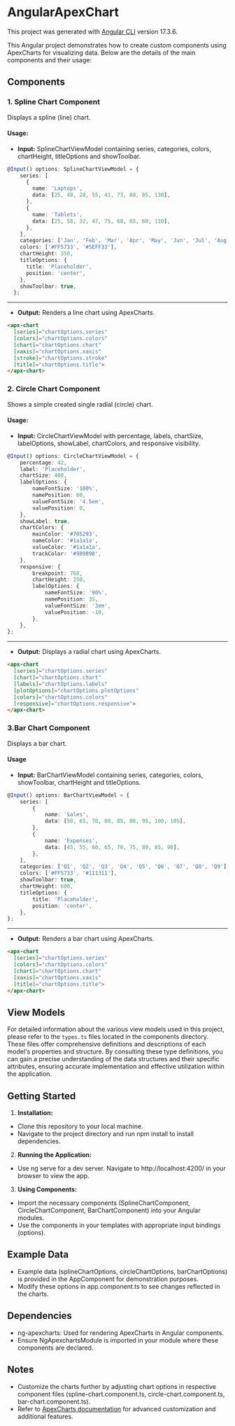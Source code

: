 # AngularApexChart

This project was generated with [Angular CLI](https://github.com/angular/angular-cli) version 17.3.6.

This Angular project demonstrates how to create custom components using ApexCharts for visualizing data. Below are the details of the main components and their usage:

## Components

### 1. Spline Chart Component

Displays a spline (line) chart.

#### Usage:

- **Input:** SplineChartViewModel containing series, categories, colors, chartHeight, titleOptions and showToolbar.

```ts
@Input() options: SplineChartViewModel = {
    series: [
      {
        name: 'Laptops',
        data: [25, 48, 28, 55, 41, 73, 60, 85, 130],
      },
      {
        name: 'Tablets',
        data: [25, 58, 32, 47, 75, 60, 65, 60, 110],
      },
    ],
    categories: ['Jan', 'Feb', 'Mar', 'Apr', 'May', 'Jun', 'Jul', 'Aug', 'Sep'],
    colors: ['#FF5733', '#5EFF33'],
    chartHeight: 350,
    titleOptions: {
      title: 'Placeholder',
      position: 'center',
    },
    showToolbar: true,
  };
```

---

- **Output:** Renders a line chart using ApexCharts.

```html
<apx-chart
  [series]="chartOptions.series"
  [colors]="chartOptions.colors"
  [chart]="chartOptions.chart"
  [xaxis]="chartOptions.xaxis"
  [stroke]="chartOptions.stroke"
  [title]="chartOptions.title">
</apx-chart>
```

### 2. Circle Chart Component

Shows a simple created single radial (circle) chart.

#### Usage:

- **Input:** CircleChartViewModel with percentage, labels, chartSize, labelOptions, showLabel, chartColors, and responsive visibility.

```ts
@Input() options: CircleChartViewModel = {
    percentage: 42,
    label: 'Placeholder',
    chartSize: 400,
    labelOptions: {
        nameFontSize: '100%',
        namePosition: 60,
        valueFontSize: '4.5em',
        valuePosition: 0,
    },
    showLabel: true,
    chartColors: {
        mainColor: '#705293',
        nameColor: '#1a1a1a',
        valueColor: '#1a1a1a',
        trackColor: '#989898',
    },
    responsive: {
        breakpoint: 768,
        chartHeight: 250,
        labelOptions: {
            nameFontSize: '90%',
            namePosition: 35,
            valueFontSize: '3em',
            valuePosition: -10,
        },
    },
};
```

---

- **Output:** Displays a radial chart using ApexCharts.

```html
<apx-chart
  [series]="chartOptions.series"
  [chart]="chartOptions.chart"
  [labels]="chartOptions.labels"
  [plotOptions]="chartOptions.plotOptions"
  [colors]="chartOptions.colors"
  [responsive]="chartOptions.responsive">
</apx-chart>
```

### 3.Bar Chart Component

Displays a bar chart.

#### Usage

- **Input:** BarChartViewModel containing series, categories, colors, showToolbar, chartHeight and titleOptions.

```ts
@Input() options: BarChartViewModel = {
    series: [
        {
            name: 'Sales',
            data: [50, 65, 70, 80, 85, 90, 95, 100, 105],
        },
        {
            name: 'Expenses',
            data: [45, 55, 60, 65, 70, 75, 80, 85, 90],
        },
    ],
    categories: ['Q1', 'Q2', 'Q3', 'Q4', 'Q5', 'Q6', 'Q7', 'Q8', 'Q9'],
    colors: ['#FF5733', '#111311'],
    showToolbar: true,
    chartHeight: 600,
    titleOptions: {
        title: 'Placeholder',
        position: 'center',
    },
};
```

---

- **Output:** Renders a bar chart using ApexCharts.

```html
<apx-chart
  [series]="chartOptions.series"
  [colors]="chartOptions.colors"
  [chart]="chartOptions.chart"
  [xaxis]="chartOptions.xaxis"
  [title]="chartOptions.title">
</apx-chart>
```

## View Models

For detailed information about the various view models used in this project, please refer to the `types.ts` files located in the components directory. These files offer comprehensive definitions and descriptions of each model's properties and structure. By consulting these type definitions, you can gain a precise understanding of the data structures and their specific attributes, ensuring accurate implementation and effective utilization within the application.

## Getting Started

1. **Installation:**

- Clone this repository to your local machine.
- Navigate to the project directory and run npm install to install dependencies.

2. **Running the Application:**

- Use ng serve for a dev server. Navigate to http://localhost:4200/ in your browser to view the app.

3. **Using Components:**

- Import the necessary components (SplineChartComponent, CircleChartComponent, BarChartComponent) into your Angular modules.
- Use the components in your templates with appropriate input bindings (options).

## Example Data

- Example data (splineChartOptions, circleChartOptions, barChartOptions) is provided in the AppComponent for demonstration purposes.
- Modify these options in app.component.ts to see changes reflected in the charts.

## Dependencies

- ng-apexcharts: Used for rendering ApexCharts in Angular components.
- Ensure NgApexchartsModule is imported in your module where these components are declared.

## Notes

- Customize the charts further by adjusting chart options in respective component files (spline-chart.component.ts, circle-chart.component.ts, bar-chart.component.ts).
- Refer to [ApexCharts documentation](https://apexcharts.com/docs/installation/) for advanced customization and additional features.
